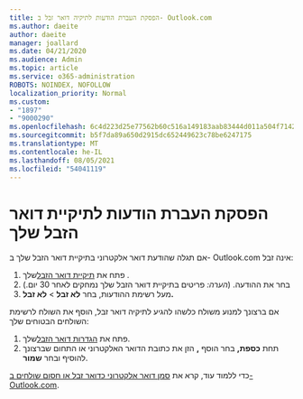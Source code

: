 ```yaml
---
title: הפסקת העברת הודעות לתיקיה דואר זבל ב- Outlook.com
ms.author: daeite
author: daeite
manager: joallard
ms.date: 04/21/2020
ms.audience: Admin
ms.topic: article
ms.service: o365-administration
ROBOTS: NOINDEX, NOFOLLOW
localization_priority: Normal
ms.custom:
- "1897"
- "9000290"
ms.openlocfilehash: 6c4d223d25e77562b60c516a149183aab83444d011a504f71424479792c97cfa
ms.sourcegitcommit: b5f7da89a650d2915dc652449623c78be6247175
ms.translationtype: MT
ms.contentlocale: he-IL
ms.lasthandoff: 08/05/2021
ms.locfileid: "54041119"
---
```

# <a name="stop-messages-from-going-to-your-junk-email-folder"></a>הפסקת העברת הודעות לתיקיית דואר הזבל שלך

אם תגלה שהודעת דואר אלקטרוני בתיקיית דואר הזבל שלך ב- Outlook.com אינה זבל:

1. פתח את [תיקיית דואר הזבל](https://outlook.live.com/mail/junkemail)שלך .
1. בחר את ההודעה. (*הערה:* פריטים בתיקיית דואר הזבל שלך נמחקים לאחר 30 יום.)
1. מעל רשימת ההודעות, בחר **לא זבל**  >  **לא זבל.**

אם ברצונך למנוע משולח כלשהו להגיע לתיקיה דואר זבל, הוסף את השולח לרשימת השולחים הבטוחים שלך:

1. פתח את [הגדרות דואר הזבל](https://go.microsoft.com/fwlink/?linkid=2035804)שלך.
1. תחת **כספת,** בחר הוסף **,** הזן את כתובת הדואר האלקטרוני או התחום שברצונך להוסיף ובחר **שמור**.

כדי ללמוד עוד, קרא את [סמן דואר אלקטרוני כדואר זבל או חסום שולחים ב- Outlook.com](https://support.office.com/article/a3ece97b-82f8-4a5e-9ac3-e92fa6427ae4?wt.mc_id=Office_Outlook_com_Alchemy).
